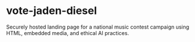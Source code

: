 # vote-jaden-diesel
Securely hosted landing page for a national music contest campaign using HTML, embedded media, and ethical AI practices.
